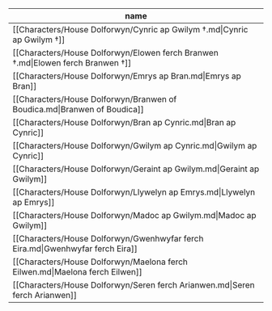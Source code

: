 | name                                                                             |
| -------------------------------------------------------------------------------- |
| [[Characters/House Dolforwyn/Cynric ap Gwilym †.md\|Cynric ap Gwilym †]]         |
| [[Characters/House Dolforwyn/Elowen ferch Branwen †.md\|Elowen ferch Branwen †]] |
| [[Characters/House Dolforwyn/Emrys ap Bran.md\|Emrys ap Bran]]                   |
| [[Characters/House Dolforwyn/Branwen of Boudica.md\|Branwen of Boudica]]         |
| [[Characters/House Dolforwyn/Bran ap Cynric.md\|Bran ap Cynric]]                 |
| [[Characters/House Dolforwyn/Gwilym ap Cynric.md\|Gwilym ap Cynric]]             |
| [[Characters/House Dolforwyn/Geraint ap Gwilym.md\|Geraint ap Gwilym]]           |
| [[Characters/House Dolforwyn/Llywelyn ap Emrys.md\|Llywelyn ap Emrys]]           |
| [[Characters/House Dolforwyn/Madoc ap Gwilym.md\|Madoc ap Gwilym]]               |
| [[Characters/House Dolforwyn/Gwenhwyfar ferch Eira.md\|Gwenhwyfar ferch Eira]]   |
| [[Characters/House Dolforwyn/Maelona ferch Eilwen.md\|Maelona ferch Eilwen]]     |
| [[Characters/House Dolforwyn/Seren ferch Arianwen.md\|Seren ferch Arianwen]]     |
